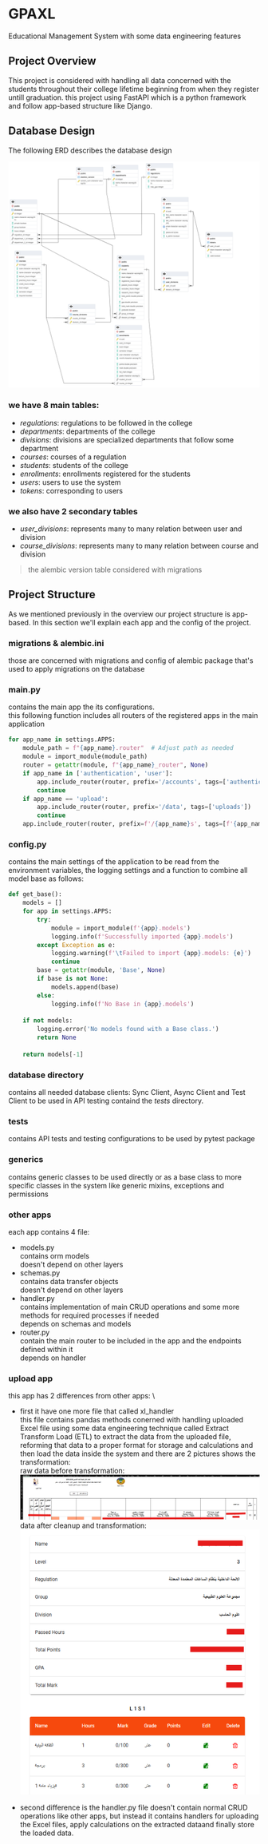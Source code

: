 # GPAXL
Educational Management System with some data engineering features


## Project Overview
This project is considered with handling all data concerned with the students throughout their college lifetime beginning from when they register untill graduation. this project using FastAPI which is a python framework and follow app-based structure like Django.

## Database Design
The following ERD describes the database design

![ERD of the system](.github/erd.png)

### we have 8 main tables:
- *regulations*: regulations to be followed in the college
- *departments*: departments of the college
- *divisions*: divisions are specialized departments that follow some department
- *courses*: courses of a regulation
- *students*: students of the college
- *enrollments*: enrollments registered for the students
- *users*: users to use the system
- *tokens*: corresponding to users

### we also have 2 secondary tables
- *user_divisions*: represents many to many relation between user and division
- *course_divisions*: represents many to many relation between course and division

> the alembic version table considered with migrations


## Project Structure
As we mentioned previously in the overview our project structure is app-based.
In this section we'll explain each app and the config of the project.

### migrations & alembic.ini
those are concerned with migrations and config of alembic package that's used to apply migrations on the database

### main.py
contains the main app the its configurations. \
this following function includes all routers of the registered apps in the main application
```py
for app_name in settings.APPS:
	module_path = f"{app_name}.router"  # Adjust path as needed
	module = import_module(module_path)
	router = getattr(module, f"{app_name}_router", None)
	if app_name in ['authentication', 'user']:
		app.include_router(router, prefix='/accounts', tags=['authentication'])
		continue
	if app_name == 'upload':
		app.include_router(router, prefix='/data', tags=['uploads'])
		continue
	app.include_router(router, prefix=f'/{app_name}s', tags=[f'{app_name}s'])
```

### config.py
contains the main settings of the application to be read from the environment variables, the logging settings and a function to combine all model base as follows:
```py
def get_base():
    models = []
    for app in settings.APPS:
        try:
            module = import_module(f'{app}.models')
            logging.info(f'Successfully imported {app}.models')
        except Exception as e:
            logging.warning(f'\tFailed to import {app}.models: {e}')
            continue
        base = getattr(module, 'Base', None)
        if base is not None:
            models.append(base)
        else:
            logging.info(f'No Base in {app}.models')

    if not models:
        logging.error('No models found with a Base class.')
        return None

    return models[-1]
```

### database directory
contains all needed database clients: Sync Client, Async Client and Test Client to be used in API testing containd the *tests* directory.

### tests
contains API tests and testing configurations to be used by pytest package

### generics
contains generic classes to be used directly or as a base class to more specific classes in the system like generic mixins, exceptions and permissions

### other apps
each app contains 4 file:
- models.py \
contains orm models \
doesn't depend on other layers
- schemas.py \
contains data transfer objects \
doesn't depend on other layers
- handler.py \
contains implementation of main CRUD operations and some more methods for required processes if needed \
depends on schemas and models
- router.py \
contain the main router to be included in the app and the endpoints defined within it \
depends on handler

### upload app
this app has 2 differences from other apps: \
- first it have one more file that called xl_handler \
this file contains pandas methods conerned with handling uploaded Excel file using some data engineering technique called Extract Transform Load (ETL) to extract the data from the uploaded file, reforming that data to a proper format for storage and calculations and then load the data inside the system and there are 2 pictures shows the transformation: \
raw data before transformation:
![raw data](.github/raw_data.png)
data after cleanup and transformation:
![transformed data](.github/prepared_data.png)

- second difference is the handler.py file doesn't contain normal CRUD operations like other apps, but instead it contains handlers for uploading the Excel files, apply calculations on the extracted dataand finally store the loaded data.
